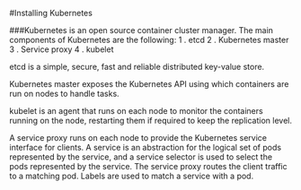 #Installing  Kubernetes 


###Kubernetes is an open source container cluster manager. The main components of Kubernetes are the 
following:
 1 . etcd 
 2 . Kubernetes  master 
 3 . Service  proxy 
 4 . kubelet 

etcd is a simple, secure, fast and reliable distributed key-value store.   

Kubernetes master exposes the Kubernetes API using which containers are run on nodes to handle tasks.  

kubelet is an agent that runs on each node to monitor the containers running on the node, restarting 
them if required to keep the replication level.  

A service proxy runs on each node to provide the Kubernetes service interface for clients. A service is an 
abstraction for the logical set of pods represented by the service, and a service selector is used to select the 
pods represented by the service. The service proxy routes the client traffic to a matching pod. Labels are used 
to match a service with a pod.

